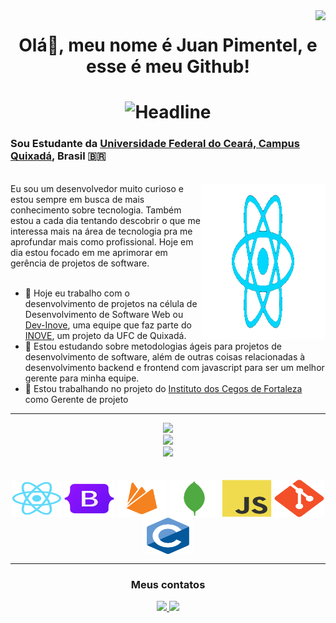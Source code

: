 <img align="right" src="https://visitor-badge.laobi.icu/badge?page_id=Juandbpimentel.Juandbpimentel&left_color=orange&right_color=black"  />
<h1 align="center">Olá👋, meu nome é Juan Pimentel, e esse é meu Github!<h1>

<div align=center>
  <img src="https://readme-typing-svg.herokuapp.com?color=%2332C9E1&size=32&center=true&vCenter=true&width=600&height=50&lines=Software+Engineering+Student;Fullstack+Developer;Project+Manager+At+Dev-Inove" alt="Headline"/>
</div>

### Sou Estudante da [Universidade Federal do Ceará, Campus Quixadá](https://www.quixada.ufc.br), Brasil 🇧🇷 </h3>

<br/>
<img src="icons/ReactGif_NoBG_3.gif" align="right" width="200em" height="250em" >
Eu sou um desenvolvedor muito curioso e estou sempre em busca de mais conhecimento sobre tecnologia. Também estou a cada dia tentando descobrir o que me interessa mais na área de tecnologia pra me aprofundar mais como profissional. Hoje em dia estou focado em me aprimorar em gerência de projetos de software.
<br/>
 <br/>

- 🔭 Hoje eu trabalho com o desenvolvimento de projetos na célula de Desenvolvimento de Software Web ou [Dev-Inove](https://github.com/dev-inove), uma equipe que faz parte do [INOVE](https://inove.quixada.ufc.br/), um projeto da UFC de Quixadá.
- 🌱 Estou estudando sobre metodologias ágeis para projetos de desenvolvimento de software, além de outras coisas relacionadas à desenvolvimento backend e frontend com javascript para ser um melhor gerente para minha equipe.
- 👯 Estou trabalhando no projeto do [Instituto dos Cegos de Fortaleza](https://github.com/dev-inove/Projeto-IDC) como Gerente de projeto

---
  
<div align="center">
  <img height="200em" src="https://github-readme-stats.vercel.app/api?username=Juandbpimentel&show_icons=true&theme=tokyonight&include_all_commits=true&countprivate=true"/>
  <br/>
  <img height="200rem" src="https://github-readme-streak-stats.herokuapp.com/?user=Juandbpimentel&layout=compact&langscount=8&theme=tokyonight" />
  <br/>
  <img height="250em" src="https://github-readme-stats.vercel.app/api/top-langs/?username=Juandbpimentel&layout=donut&theme=tokyonight&include_all_commits=true&count_private=true&langs_count=5"/>
  <br/>
</div>

<br/>

<div align="center" style="display: inline_block"><br>
  <img align="center" alt="React Icon" height="60" width="80" src="icons/react-original.svg">
  <img align="center" alt="Bootstrap Icon" height="60" width="80" src="icons/bootstrap-original.svg">
  <img align="center" alt="Firebase icon" height="60" width="80" src="icons/firebase-plain.svg">
  <img align="center" alt="MongoDB Icon" height="60" width="80" src="icons/mongodb-plain.svg">
  <img align="center" alt="Javascript Icon" height="60" width="80" src="icons/javascript-original.svg">
  <img align="center" alt="Git Icon" height="60" width="80" src="icons/git-original.svg">
  <img align="center" alt="C Icon" height="60" width="80" src="icons/c-original.svg">
</div>
  
---
<div align="center">
  <h3>Meus contatos</h3>
  <div align="center">
    <a href = "mailto:juandbpimentel@alu.ufc.br">
      <img src="https://img.shields.io/badge/-Gmail-%23333?style=for-the-badge&logo=gmail&logoColor=white" target="_blank">
    </a>
    <a href="https://www.linkedin.com/in/juan-pimentel-3b6a67221" target="_blank">
      <img src="https://img.shields.io/badge/-LinkedIn-%230077B5?style=for-the-badge&logo=linkedin&logoColor=white" target="_blank">
    </a>
  </div>
</div>

